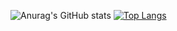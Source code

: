 ![Anurag's GitHub stats](https://github-readme-stats.vercel.app/api?username=RegenerationPower&show_icons=true&theme=transparent&count_private=true)
[![Top Langs](https://github-readme-stats.vercel.app/api/top-langs/?username=RegenerationPower)](https://github.com/anuraghazra/github-readme-stats)
